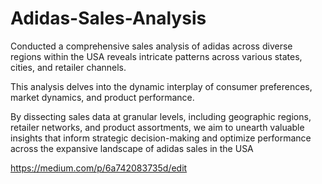 # Adidas-Sales-Analysis

Conducted a comprehensive sales analysis of adidas across diverse regions within the USA reveals intricate patterns across various states, cities, and retailer channels. 

This analysis delves into the dynamic interplay of consumer preferences, market dynamics, and product performance. 

By dissecting sales data at granular levels, including geographic regions, retailer networks, and product assortments, we aim to unearth valuable insights that inform strategic decision-making and optimize performance across the expansive landscape of adidas sales in the USA


https://medium.com/p/6a742083735d/edit
